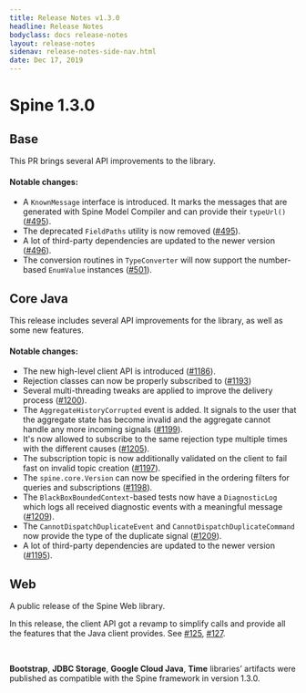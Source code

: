 ```yaml
---
title: Release Notes v1.3.0
headline: Release Notes
bodyclass: docs release-notes
layout: release-notes
sidenav: release-notes-side-nav.html
date: Dec 17, 2019
---
```


# Spine 1.3.0

## Base
This PR brings several API improvements to the library.

#### Notable changes:

- A `KnownMessage` interface is introduced. It marks the messages that are generated with Spine 
Model Compiler and can provide their `typeUrl()` ([#495]({{site.base_repo}}/pull/495)).
- The deprecated `FieldPaths` utility is now removed ([#495]({{site.base_repo}}/pull/495)).
- A lot of third-party dependencies are updated to the newer version ([#496]({{site.base_repo}}/pull/496)).
- The conversion routines in `TypeConverter` will now support the number-based `EnumValue` 
instances ([#501]({{site.base_repo}}/pull/501)).

## Core Java
This release includes several API improvements for the library, as well as some new features.

#### Notable changes:

- The new high-level client API is introduced ([#1186]({{site.core_java_repo}}/pull/1186)).
- Rejection classes can now be properly subscribed to ([#1193]({{site.core_java_repo}}/pull/1193))
- Several multi-threading tweaks are applied to improve the delivery process ([#1200]({{site.core_java_repo}}/pull/1200)).
- The `AggregateHistoryCorrupted` event is added. It signals to the user that the aggregate state 
has become invalid and the aggregate cannot handle any more incoming signals ([#1199]({{site.core_java_repo}}/pull/1199)).
- It's now allowed to subscribe to the same rejection type multiple times with the different causes ([#1205]({{site.core_java_repo}}/pull/1205)).
- The subscription topic is now additionally validated on the client to fail fast on invalid topic 
creation ([#1197]({{site.core_java_repo}}/pull/1197)).
- The `spine.core.Version` can now be specified in the ordering filters for queries and subscriptions ([#1198]({{site.core_java_repo}}/pull/1198)).
- The `BlackBoxBoundedContext`-based tests now have a `DiagnosticLog` which logs all received diagnostic 
events with a meaningful message ([#1209]({{site.core_java_repo}}/pull/1209)).
- The `CannotDispatchDuplicateEvent` and `CannotDispatchDuplicateCommand` now provide the type of 
the duplicate signal ([#1209]({{site.core_java_repo}}/pull/1209)).
- A lot of third-party dependencies are updated to the newer version ([#1195]({{site.core_java_repo}}/pull/1195)).

## Web
A public release of the Spine Web library.

In this release, the client API got a revamp to simplify calls and provide all the features that 
the Java client provides. See [#125]({{site.web_repo}}/pull/125), [#127]({{site.web_repo}}/pull/127).

<br>

**Bootstrap**, **JDBC Storage**, **Google Cloud Java**, **Time** libraries’ artifacts were published 
as compatible with the Spine framework in version 1.3.0.
